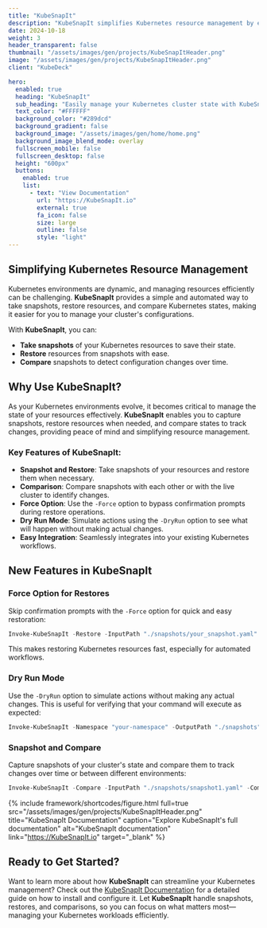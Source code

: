```yaml
---
title: "KubeSnapIt"
description: "KubeSnapIt simplifies Kubernetes resource management by enabling snapshots, restorations, and comparisons of your cluster state."
date: 2024-10-18
weight: 3
header_transparent: false
thumbnail: "/assets/images/gen/projects/KubeSnapItHeader.png"
image: "/assets/images/gen/projects/KubeSnapItHeader.png"
client: "KubeDeck"

hero:
  enabled: true
  heading: "KubeSnapIt"
  sub_heading: "Easily manage your Kubernetes cluster state with KubeSnapIt. Automate snapshots, restores, and comparisons for streamlined operations."
  text_color: "#FFFFFF"
  background_color: "#289dcd"
  background_gradient: false
  background_image: "/assets/images/gen/home/home.png"
  background_image_blend_mode: overlay
  fullscreen_mobile: false
  fullscreen_desktop: false
  height: "600px"
  buttons:
    enabled: true
    list:
      - text: "View Documentation"
        url: "https://KubeSnapIt.io"
        external: true
        fa_icon: false
        size: large
        outline: false
        style: "light"
---
```


## Simplifying Kubernetes Resource Management

Kubernetes environments are dynamic, and managing resources efficiently can be challenging. **KubeSnapIt** provides a simple and automated way to take snapshots, restore resources, and compare Kubernetes states, making it easier for you to manage your cluster's configurations.

With **KubeSnapIt**, you can:
- **Take snapshots** of your Kubernetes resources to save their state.
- **Restore** resources from snapshots with ease.
- **Compare** snapshots to detect configuration changes over time.
  
## Why Use KubeSnapIt?

As your Kubernetes environments evolve, it becomes critical to manage the state of your resources effectively. **KubeSnapIt** enables you to capture snapshots, restore resources when needed, and compare states to track changes, providing peace of mind and simplifying resource management.

### Key Features of KubeSnapIt:
- **Snapshot and Restore**: Take snapshots of your resources and restore them when necessary.
- **Comparison**: Compare snapshots with each other or with the live cluster to identify changes.
- **Force Option**: Use the `-Force` option to bypass confirmation prompts during restore operations.
- **Dry Run Mode**: Simulate actions using the `-DryRun` option to see what will happen without making actual changes.
- **Easy Integration**: Seamlessly integrates into your existing Kubernetes workflows.

## New Features in KubeSnapIt

### Force Option for Restores
Skip confirmation prompts with the `-Force` option for quick and easy restoration:

```powershell
Invoke-KubeSnapIt -Restore -InputPath "./snapshots/your_snapshot.yaml" -Force
```

This makes restoring Kubernetes resources fast, especially for automated workflows.

### Dry Run Mode
Use the `-DryRun` option to simulate actions without making any actual changes. This is useful for verifying that your command will execute as expected:

```powershell
Invoke-KubeSnapIt -Namespace "your-namespace" -OutputPath "./snapshots" -DryRun
```

### Snapshot and Compare
Capture snapshots of your cluster's state and compare them to track changes over time or between different environments:

```powershell
Invoke-KubeSnapIt -Compare -InputPath "./snapshots/snapshot1.yaml" -ComparePath "./snapshots/snapshot2.yaml"
```

{% include framework/shortcodes/figure.html full=true src="/assets/images/gen/projects/KubeSnapItHeader.png" title="KubeSnapIt Documentation" caption="Explore KubeSnapIt's full documentation" alt="KubeSnapIt documentation" link="https://KubeSnapIt.io" target="_blank" %}

## Ready to Get Started?

Want to learn more about how **KubeSnapIt** can streamline your Kubernetes management? Check out the [KubeSnapIt Documentation](https://KubeSnapIt.io) for a detailed guide on how to install and configure it. Let **KubeSnapIt** handle snapshots, restores, and comparisons, so you can focus on what matters most—managing your Kubernetes workloads efficiently.
